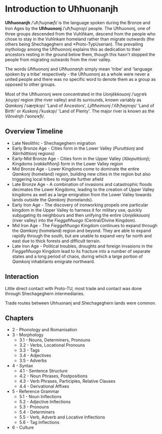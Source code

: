 # Introduction to Uħħuonanjh

**Uħħuonanjh** /ˈuħˌħuo̯næɲ̊/ is the language spoken during the Bronze and Iron Ages by the **Uħħuononj** /ˈuħˌħuo̯nɔɲ/ people.  The Uħħuononj, one of three groups descended from the Vuhîñkam, descend from the people who chose to stay in the Vuhînkam homeland rather than migrate outwards (the others being Shechageghern and *Proto-TypUserian).  The prevailing mythology among the Uħħuononj explains this as dedication to their ancestors resting in the ground below them, though this hasn't stopped the people from migrating outwards from the river valley.

The words *Uħħuononj* and *Uħħuonanjh* simply mean 'tribe' and 'language spoken by a tribe' respectively - the Uħħuononj as a whole were never a united people and there was no specific word to denote them as a group as opposed to other groups.

Most of the Uħħuononj were concentrated in the *Uonjëkkouonj* /ˈuo̯ɲɤkˌkou̯ɔɲ/ region (the river valley) and its surrounds, known variably as *Qamkonj* /ˈɢæm̥kɔɲ/ 'Land of Ancestors', *Ljiħħeimonj* /ˈʎiħˌħei̯mɔɲ/ 'Land of Birth' or *Kuskonj* /ˈkuskɔɲ/ 'Land of Plenty'.  The major river is known as the *Vônvënjh* /ˈʋonʋɤɲ̊/.

## Overview Timeline

- Late Neolithic - Shechageghern migration
- Early Bronze Age - Cities form in the Lower Valley (*Puruttśonj* and *Xärrhättśonj* regions)
- Early-Mid Bronze Age - Cities form in the Upper Valley (*Xâeputtśonj*); Kingdoms (*vakkeħħonj*) form in the Lower Valley region
- Mid Bronze Age - Lower Kingdoms come to dominate the entire *Qamkonj* (homeland) region, building new cities in the region but also triggering local tribes to migrate further afield
- Late Bronze Age - A combination of invasions and catastrophic floods decimates the Lower Kingdoms, leading to the creation of Upper Valley kingdoms as well as a large emigration from the Lower Valley towards lands outside the *Qamkonj* (homelands).
- Early Iron Age - The discovery of ironworking propels one particular kingdom in the Upper Valley to harness it for military use, quickly subjugating its neighbours and then unifying the entire *Uonjëkkouonj* (river valley) into the *Fieggeħħuogo* (Central/Divine Kingdom). 
- Mid Iron Age - The *Fieggeħħuogo* Kingdom continues to expand through the *Qamkonj* (homeland) region and beyond.  They are able to expand rapidly through the south, but are unable to expand very far north and east due to thick forests and difficult terrain.
- Late Iron Age - Political troubles, droughts and foreign invasions in the *Fieggeħħuogo* Kingdom lead to its fracture into a number of separate states and a long period of chaos, during which a large portion of *Qamkonj* inhabitants emigrate northward.

## Interaction

Little direct contact with Proto-TU, most trade and contact was done through Shechageghern intermediaries.

Trade routes between Uhhuonanj and Shechageghern lands were common.

## Chapters

- 2 - Phonology and Romanisation
- 3 - Morphology
  - 3.1 - Nouns, Determiners, Pronouns
  - 3.2 - Verbs, Locational Pronouns
  - 3.3 - Tags
  - 3.4 - Adjectives
  - 3.5 - Adverbs
- 4 - Syntax
  - 4.1 - Sentence Structure
  - 4.2 - Noun Phrases, Postpositions
  - 4.3 - Verb Phrases, Participles, Relative Clauses
  - 4.4 - Derivational Affixes
- 5 - Reference Grammar
  - 5.1 - Noun Inflections
  - 5.2 - Adjective Inflections
  - 5.3 - Pronouns
  - 5.4 - Determiners
  - 5.5 - Verb, Adverb and Locative Inflections
  - 5.6 - Tag Inflections
 - 6 - Culture

